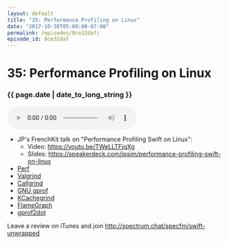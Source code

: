 ```yaml
---
layout: default
title: "35: Performance Profiling on Linux"
date: "2017-10-30T05:00:00-07:00"
permalink: /episodes/8ce32daf/
episode_id: 8ce32daf
---
```


# 35: Performance Profiling on Linux

### {{ page.date | date_to_long_string }}

<audio controls><source src="/audio/8ce32daf.mp3" type="audio/mpeg"></audio>
<br/>
- JP's FrenchKit talk on "Performance Profiling Swift on Linux":
  - Video: https://youtu.be/TWeLLTFjqXg
  - Slides: https://speakerdeck.com/jpsim/performance-profiling-swift-on-linux
- [Perf](http://www.brendangregg.com/perf.html)
- [Valgrind](http://valgrind.org/)
- [Callgrind](http://valgrind.org/docs/manual/cl-manual.html)
- [GNU gprof](https://sourceware.org/binutils/docs/gprof/)
- [KCachegrind](https://kcachegrind.github.io/html/Home.html)
- [FlameGraph](https://github.com/brendangregg/FlameGraph)
- [gprof2dot](https://github.com/jrfonseca/gprof2dot)

Leave a review on iTunes and join http://spectrum.chat/specfm/swift-unwrapped

